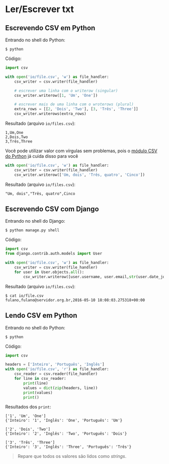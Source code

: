 # Ler/Escrever txt

## Escrevendo CSV em Python

Entrando no shell do Python:

```console
$ python
```

Código:

```python
import csv

with open('io/file.csv', 'w') as file_handler:
    csv_writer = csv.writer(file_handler)

    # escrever uma linha com o writerow (singular)
    csv_writer.writerow([1, 'Um', 'One'])

    # escrever mais de uma linha com o wroterows (plural)
    extra_rows = [[2, 'Dois', 'Two'], [3, 'Três', 'Three']]
    csv_writer.writerows(extra_rows)
```

Resultado (arquivo `io/files.csv`):

```
1,Um,One
2,Dois,Two
3,Três,Three
```

Você pode utilizar valor com vírgulas sem problemas, pois o [módulo CSV do Python](https://docs.python.org/3.5/library/csv.html) já cuida disso para você

```python
with open('io/file.csv', 'w') as file_handler:
    csv_writer = csv.writer(file_handler)
    csv_writer.writerow(['Um, dois', 'Três, quatro', 'Cinco'])
```

Resultado (arquivo `io/files.csv`):

```
"Um, dois","Três, quatro",Cinco
```

## Escrevendo CSV com Django

Entrando no shell do Django:

```console
$ python manage.py shell
```

Código:

```python
import csv
from django.contrib.auth.models import User

with open('io/file.csv', 'w') as file_handler:
    csv_writer = csv.writer(file_handler)
    for user in User.objects.all():
        csv_writer.writerow([user.username, user.email,str(user.date_joined)])
```

Resultado (arquivo `io/files.csv`):

```console
$ cat io/file.csv
fulano,fulano@servidor.org.br,2016-05-10 18:08:03.275318+00:00
```

## Lendo CSV em Python

Entrando no shell do Python:

```console
$ python
```

Código:

```python
import csv 

headers = ['Inteiro', 'Português', 'Inglês']
with open('io/file.csv', 'r') as file_handler:
    csv_reader = csv.reader(file_handler)
    for line in csv_reader:
        print(line)
        values = dict(zip(headers, line))
        print(values)
        print()
```

Resultados dos `print`:

```
['1', 'Um', 'One']
{'Inteiro': '1', 'Inglês': 'One', 'Português': 'Um'}

['2', 'Dois', 'Two']
{'Inteiro': '2', 'Inglês': 'Two', 'Português': 'Dois'}

['3', 'Três', 'Three']
{'Inteiro': '3', 'Inglês': 'Three', 'Português': 'Três'}
```

> Repare que todos os valores são lidos como _strings_.